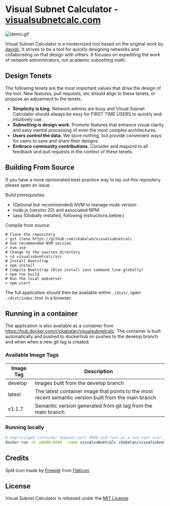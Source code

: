 # Visual Subnet Calculator - [visualsubnetcalc.com](https://visualsubnetcalc.com)

![demo.gif](src%2Fdemo.gif)

Visual Subnet Calculator is a modernized tool based on the original work by [davidc](https://github.com/davidc/subnets).
It strives to be a tool for quickly designing networks and collaborating on that design with others. It focuses on
expediting the work of network administrators, not academic subnetting math.

## Design Tenets

The following tenets are the most important values that drive the design of the tool. New features, pull requests, etc
should align to these tenets, or propose an adjustment to the tenets.

- **Simplicity is king.** Network admins are busy and Visual Subnet Calculator should always be easy for FIRST TIME USERS to
  quickly and intuitively use.
- **Subnetting is design work.** Promote features that enhance visual clarity and easy mental processing of even the most
  complex architectures.
- **Users control the data.** We store nothing, but provide convenient ways for users to save and share their designs.
- **Embrace community contributions.** Consider and respond to all feedback and pull requests in the context of these
  tenets.

## Building From Source

If you have a more opinionated best-practice way to lay out this repository please open an issue.

Build prerequisites:
- (Optional but recommended) NVM to manage node version
- node.js (version 20) and associated NPM.
- sass (Globally installed, following instructions below.)

Compile from source:

```shell
# Clone the repository
> git clone https://github.com/ckabalan/visualsubnetcalc
# Use recommended NVM version
> nvm use
# Change to the sources directory
> cd visualsubnetcalc/src
# Install Bootstrap
> npm install
# Compile Bootstrap (Also install sass command line globally)
> npm run build
# Run the local webserver
> npm start
```

The full application should then be available within `./dist/`, open `./dist/index.html` in a browser.


## Running in a container

The application is also available as a container from https://hub.docker.com/r/ckabalan/visualsubnetcalc.
The container is built automatically and pushed to dockerhub on pushes to the develop branch and when when a new git tag is created.

### Available Image Tags

| Image Tag| Description |
|----------|----------|
| develop  | Images built from the develop branch |
| latest   | The latest container image that points to the most recent semantic version built from the main branch |
| v1.1.7   | Semantic version generated from git tag from the main branch|


### Running locally

```bash
# Unprivilged container exposes port 8080 and runs as a non root user.
docker run -d -p8080:8080 --name visualsubnetcalc ckabalan/visualsubnetcalc:latest
```

## Credits

Split icon made by [Freepik](https://www.flaticon.com/authors/freepik) from [Flaticon](https://www.flaticon.com/).

## License

Visual Subnet Calculator is released under the [MIT License](https://opensource.org/licenses/MIT)
